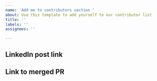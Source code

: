 ```yaml
---
name: 'Add me to contributors section '
about: Use this template to add yourself to our contributor list
title: ''
labels: ''
assignees: ''

---
```


## LinkedIn post link 

## Link to merged PR
